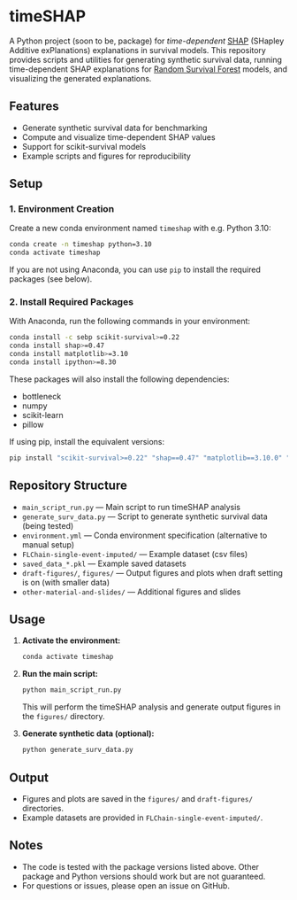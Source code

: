 # timeSHAP

A Python project (soon to be, package) for _time-dependent_ [SHAP](https://shap.readthedocs.io/en/latest/) (SHapley Additive exPlanations) explanations in survival models. This repository provides scripts and utilities for generating synthetic survival data, running time-dependent SHAP explanations for [Random Survival Forest](https://scikit-survival.readthedocs.io/en/stable/user_guide/random-survival-forest.html) models, and visualizing the generated explanations.

## Features
- Generate synthetic survival data for benchmarking
- Compute and visualize time-dependent SHAP values
- Support for scikit-survival models
- Example scripts and figures for reproducibility

## Setup

### 1. Environment Creation
Create a new conda environment named `timeshap` with e.g. Python 3.10:

```sh
conda create -n timeshap python=3.10
conda activate timeshap
```

If you are not using Anaconda, you can use `pip` to install the required packages (see below).

### 2. Install Required Packages
With Anaconda, run the following commands in your environment:

```sh
conda install -c sebp scikit-survival>=0.22
conda install shap>=0.47
conda install matplotlib>=3.10
conda install ipython>=8.30
```

These packages will also install the following dependencies:
- bottleneck
- numpy
- scikit-learn
- pillow

If using pip, install the equivalent versions:

```sh
pip install "scikit-survival>=0.22" "shap==0.47" "matplotlib==3.10.0" "ipython==8.30.0"
```

## Repository Structure

- `main_script_run.py` — Main script to run timeSHAP analysis
- `generate_surv_data.py` — Script to generate synthetic survival data (being tested)
- `environment.yml` — Conda environment specification (alternative to manual setup)
- `FLChain-single-event-imputed/` — Example dataset (csv files)
- `saved_data_*.pkl` — Example saved datasets
- `draft-figures/`, `figures/` — Output figures and plots when draft setting is on (with smaller data)
- `other-material-and-slides/` — Additional figures and slides

## Usage

1. **Activate the environment:**
   ```sh
   conda activate timeshap
   ```
2. **Run the main script:**
   ```sh
   python main_script_run.py
   ```
   This will perform the timeSHAP analysis and generate output figures in the `figures/` directory.

3. **Generate synthetic data (optional):**
   ```sh
   python generate_surv_data.py
   ```

## Output
- Figures and plots are saved in the `figures/` and `draft-figures/` directories.
- Example datasets are provided in `FLChain-single-event-imputed/`.

## Notes
- The code is tested with the package versions listed above. Other package and Python versions should work but are not guaranteed.
- For questions or issues, please open an issue on GitHub.
